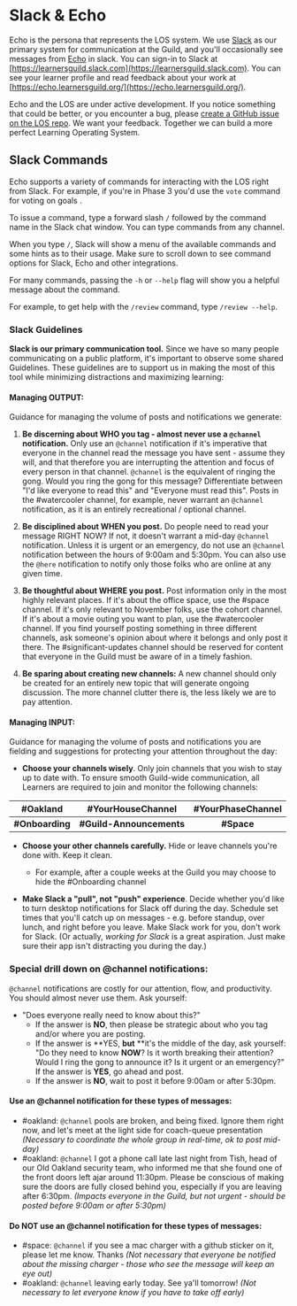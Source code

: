 # Slack & Echo

Echo is the persona that represents the LOS system. We use [Slack](https://learnersguild.slack.com/) as our primary system for communication at the Guild, and you'll occasionally see messages from [Echo](https://learnersguild.slack.com/messages/@echo/) in slack. You can sign-in to Slack at [https://learnersguild.slack.com](https://learnersguild.slack.com). You can see your learner profile and read feedback about your work at [https://echo.learnersguild.org/](https://echo.learnersguild.org/).

Echo and the LOS are under active development. If you notice something that could be better, or you encounter a bug, please [create a GitHub issue on the LOS repo](https://github.com/LearnersGuild/los/issues/new). We want your feedback. Together we can build a more perfect Learning Operating System.

## Slack Commands

Echo supports a variety of commands for interacting with the LOS right from Slack. For example, if you're in Phase 3 you'd use the `vote` command for voting on goals .

To issue a command, type a forward slash `/` followed by the command name in the Slack chat window. You can type commands from any channel.

When you type `/`, Slack will show a menu of the available commands and some hints as to their usage. Make sure to scroll down to see command options for Slack, Echo and other integrations.

For many commands, passing the `-h` or `--help` flag will show you a helpful message about the command.

For example, to get help with the `/review` command, type `/review --help`.

### Slack Guidelines

**Slack is our primary communication tool.** Since we have so many people communicating on a public platform, it's important to observe some shared Guidelines. These guidelines are to support us in making the most of this tool while minimizing distractions and maximizing learning:

#### Managing **OUTPUT**:

Guidance for managing the volume of posts and notifications we generate:

1. **Be discerning about WHO you tag - almost never use a **`@channel`** notification.** Only use an `@channel` notification if it's imperative that everyone in the channel read the message you have sent - assume they will, and that therefore you are interrupting the attention and focus of every person in that channel. `@channel` is the equivalent of ringing the gong. Would you ring the gong for this message? Differentiate between "I'd like everyone to read this" and "Everyone must read this". Posts in the \#watercooler channel, for example, never warrant an `@channel` notification, as it is an entirely recreational / optional channel.

2. **Be disciplined about WHEN you post.** Do people need to read your message RIGHT NOW? If not, it doesn't warrant a mid-day `@channel` notification. Unless it is urgent or an emergency, do not use an `@channel` notification between the hours of 9:00am and 5:30pm. You can also use the `@here` notification to notify only those folks who are online at any given time.

3. **Be thoughtful about WHERE you post.** Post information only in the most highly relevant places. If it's about the office space, use the \#space channel. If it's only relevant to November folks, use the cohort channel. If it's about a movie outing you want to plan, use the \#watercooler channel. If you find yourself posting something in three different channels, ask someone's opinion about where it belongs and only post it there. The \#significant-updates channel should be reserved for content that everyone in the Guild must be aware of in a timely fashion.

4. **Be sparing about creating new channels:** A new channel should only be created for an entirely new topic that will generate ongoing discussion. The more channel clutter there is, the less likely we are to pay attention.

#### Managing **INPUT**:

Guidance for managing the volume of posts and notifications you are fielding and suggestions for protecting your attention throughout the day:

* **Choose your channels wisely**. Only join channels that you wish to stay up to date with. To ensure smooth Guild-wide communication, all Learners are required to join and monitor the following channels:

| **\#Oakland** | **\#YourHouseChannel** | **\#YourPhaseChannel** |
| :---: | :---: | :---: |
| **\#Onboarding** | **\#Guild-Announcements** | **\#Space** |

* **Choose your other channels carefully.** Hide or leave channels you're done with. Keep it clean.

  * For example, after a couple weeks at the Guild you may choose to hide the \#Onboarding channel

* **Make Slack a "pull", not "push" experience**. Decide whether you'd like to turn desktop notifications for Slack off during the day. Schedule set times that you'll catch up on messages - e.g. before standup, over lunch, and right before you leave. Make Slack work for you, don't work for Slack. \(Or actually, _working for Slack_ is a great aspiration. Just make sure their app isn't distracting you during the day.\)

### Special drill down on @channel notifications:

`@channel` notifications are costly for our attention, flow, and productivity. You should almost never use them. Ask yourself:

* "Does everyone really need to know about this?" 
  * If the answer is **NO**, then please be strategic about who you tag and/or where you are posting. 
  * If the answer is **YES, **but** **it's the middle of the day, ask yourself: "Do they need to know **NOW**? Is it worth breaking their attention? Would I ring the gong to announce it? Is it urgent or an emergency?" If the answer is **YES**, go ahead and post. 
  * If the answer is **NO**, wait to post it before 9:00am or after 5:30pm.

#### **Use an @channel notification for these types of messages**:

* \#oakland: `@channel` pools are broken, and being fixed. Ignore them right now, and let's meet at the light side for coach-queue presentation _\(Necessary to coordinate the whole group in real-time, ok to post mid-day\)_
* \#oakland: `@channel` I got a phone call late last night from Tish, head of our Old Oakland security team, who informed me that she found one of the front doors left ajar around 11:30pm. Please be conscious of making sure the doors are fully closed behind you, especially if you are leaving after 6:30pm. _\(Impacts everyone in the Guild, but not urgent - should be posted before 9:00am or after 5:30pm\)_

#### **Do NOT use an @channel notification for these types of messages**:

* \#space: `@channel` if you see a mac charger with a github sticker on it, please let me know. Thanks _\(Not necessary that everyone be notified about the missing charger - those who see the message will keep an eye out\)_
* \#oakland: `@channel` leaving early today. See ya'll tomorrow! _\(Not necessary to let everyone know if you have to take off early\)_



